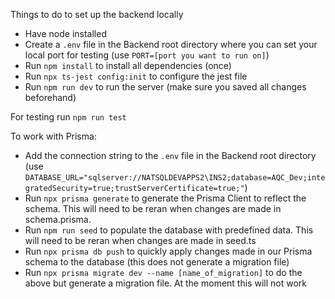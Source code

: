 Things to do to set up the backend locally

- Have node installed
- Create a `.env` file in the Backend root directory where you can set your local port for testing
  (use `PORT=[port you want to run on]`)
- Run `npm install` to install all dependencies (once)
- Run `npx ts-jest config:init` to configure the jest file
- Run `npm run dev` to run the server (make sure you saved all changes beforehand)

For testing run `npm run test`

To work with Prisma:

- Add the connection string to the `.env` file in the Backend root directory  
  (use `DATABASE_URL="sqlserver://NATSQLDEVAPPS2\INS2;database=AQC_Dev;integratedSecurity=true;trustServerCertificate=true;"`)
- Run `npx prisma generate` to generate the Prisma Client to reflect the schema. This will need to be reran when changes are made in schema.prisma.
- Run `npm run seed` to populate the database with predefined data. This will need to be reran when changes are made in seed.ts
- Run `npx prisma db push` to quickly apply changes made in our Prisma schema to the database (this does not generate a migration file)
- Run `npx prisma migrate dev --name [name_of_migration]` to do the above but generate a migration file. At the moment this will not work